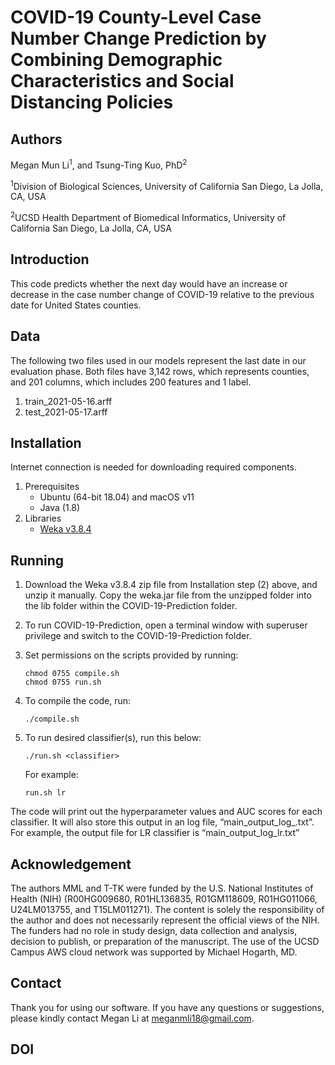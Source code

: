 # COVID-19 County-Level Case Number Change Prediction by Combining Demographic Characteristics and Social Distancing Policies

## Authors
Megan Mun Li<sup>1</sup>, and Tsung-Ting Kuo, PhD<sup>2</sup>

<sup>1</sup>Division of Biological Sciences, University of California San Diego, La Jolla, CA, USA

<sup>2</sup>UCSD Health Department of Biomedical Informatics, University of California San Diego, La Jolla, CA, USA

## Introduction
This code predicts whether the next day would have an increase or decrease in the case number change of COVID-19 relative to the previous date for United States counties.

## Data
The following two files used in our models represent the last date in our evaluation phase. Both files have 3,142 rows, which represents counties, and 201 columns, which includes 200 features and 1 label.
1. train_2021-05-16.arff
2. test_2021-05-17.arff

## Installation
Internet connection is needed for downloading required components.
1. Prerequisites
   - Ubuntu (64-bit 18.04) and macOS v11
   - Java (1.8)
2. Libraries 
   - [Weka v3.8.4](https://sourceforge.net/projects/weka/files/weka-3-8/3.8.4/weka-3-8-4.zip/download?use_mirror=iweb)

## Running
1. Download the Weka v3.8.4 zip file from Installation step (2) above, and unzip it manually. Copy the weka.jar file from the unzipped folder into the lib folder within the COVID-19-Prediction folder.
2. To run COVID-19-Prediction, open a terminal window with superuser privilege and switch to the COVID-19-Prediction folder.
3. Set permissions on the scripts provided by running:

       chmod 0755 compile.sh
       chmod 0755 run.sh
4. To compile the code, run:

       ./compile.sh
5. To run desired classifier(s), run this below:

       ./run.sh <classifier>
       
    For example: 

       run.sh lr

The code will print out the hyperparameter values and AUC scores for each classifier. It will also store this output in an log file, “main_output_log_<classifier>.txt”. For example, the output file for LR classifier is “main_output_log_lr.txt”

## Acknowledgement
The authors MML and T-TK were funded by the U.S. National Institutes of Health (NIH) (R00HG009680, R01HL136835, R01GM118609, R01HG011066, U24LM013755, and T15LM011271). The content is solely the responsibility of the author and does not necessarily represent the official views of the NIH. The funders had no role in study design, data collection and analysis, decision to publish, or preparation of the manuscript. The use of the UCSD Campus AWS cloud network was supported by Michael Hogarth, MD. 

## Contact 
Thank you for using our software. If you have any questions or suggestions, please kindly contact Megan Li at meganmli18@gmail.com.

## DOI
